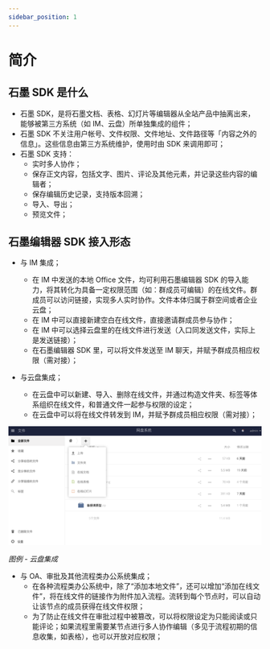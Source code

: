 ```yaml
---
sidebar_position: 1
---
```


# 简介

## 石墨 SDK 是什么

- 石墨 SDK，是将石墨文档、表格、幻灯片等编辑器从全站产品中抽离出来，能够被第三方系统（如 IM、云盘）所单独集成的组件；
- 石墨 SDK 不关注用户帐号、文件权限、文件地址、文件路径等「内容之外的信息」。这些信息由第三方系统维护，使用时由 SDK 来调用即可；
- 石墨 SDK 支持：
  - 实时多人协作；
  - 保存正文内容，包括文字、图片、评论及其他元素，并记录这些内容的编辑者；
  - 保存编辑历史记录，支持版本回溯；
  - 导入、导出；
  - 预览文件；

## 石墨编辑器 SDK 接入形态

- 与 IM 集成；

  - 在 IM 中发送的本地 Office 文件，均可利用石墨编辑器 SDK 的导入能力，将其转化为具备一定权限范围（如：群成员可编辑）的在线文件。群成员可以访问链接，实现多人实时协作。文件本体归属于群空间或者企业云盘；
  - 在 IM 中可以直接新建空白在线文件，直接邀请群成员参与协作；
  - 在 IM 中可以选择云盘里的在线文件进行发送（入口同发送文件，实际上是发送链接）；
  - 在石墨编辑器 SDK 里，可以将文件发送至 IM 聊天，并赋予群成员相应权限（需对接）；

- 与云盘集成；
  - 在云盘中可以新建、导入、删除在线文件，并通过构造文件夹、标签等体系组织在线文件，和普通文件一起参与权限的设定；
  - 在云盘中可以将在线文件转发到 IM，并赋予群成员相应权限（需对接）；

![图片](./img/sdk-intro3.png)

_图例 - 云盘集成_

- 与 OA、审批及其他流程类办公系统集成；
  - 在各种流程类办公系统中，除了“添加本地文件”，还可以增加“添加在线文件”，将在线文件的链接作为附件加入流程。流转到每个节点时，可以自动让该节点的成员获得在线文件权限；
  - 为了防止在线文件在审批过程中被篡改，可以将权限设定为只能阅读或只能评论；如果流程里需要某节点进行多人协作编辑（多见于流程初期的信息收集，如表格），也可以开放对应权限；
